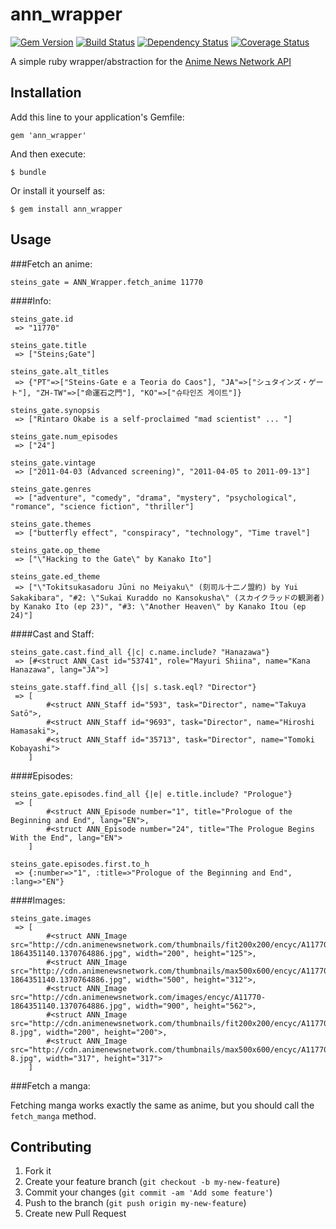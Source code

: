 # ann_wrapper


[![Gem Version](https://badge.fury.io/rb/ann_wrapper.png)](http://badge.fury.io/rb/ann_wrapper)
[![Build Status](https://travis-ci.org/Getkura/ann_wrapper.png?branch=dev)](https://travis-ci.org/Getkura/ann_wrapper)
[![Dependency Status](https://gemnasium.com/Getkura/ann_wrapper.png)](https://gemnasium.com/Getkura/ann_wrapper)
[![Coverage Status](https://coveralls.io/repos/Getkura/ann_wrapper/badge.png?branch=master)](https://coveralls.io/r/Getkura/ann_wrapper?branch=master)


A simple ruby wrapper/abstraction for the [Anime News Network API](http://www.animenewsnetwork.com/encyclopedia/api.php)

## Installation

Add this line to your application's Gemfile:

    gem 'ann_wrapper'

And then execute:

    $ bundle

Or install it yourself as:

    $ gem install ann_wrapper

## Usage

###Fetch an anime:

    steins_gate = ANN_Wrapper.fetch_anime 11770

####Info:

    steins_gate.id
     => "11770"

    steins_gate.title
     => ["Steins;Gate"]

    steins_gate.alt_titles
     => {"PT"=>["Steins-Gate e a Teoria do Caos"], "JA"=>["シュタインズ・ゲート"], "ZH-TW"=>["命運石之門"], "KO"=>["슈타인즈 게이트"]}

    steins_gate.synopsis
     => ["Rintaro Okabe is a self-proclaimed "mad scientist" ... "]

    steins_gate.num_episodes
     => ["24"]

    steins_gate.vintage
     => ["2011-04-03 (Advanced screening)", "2011-04-05 to 2011-09-13"]

    steins_gate.genres
     => ["adventure", "comedy", "drama", "mystery", "psychological", "romance", "science fiction", "thriller"]

    steins_gate.themes
     => ["butterfly effect", "conspiracy", "technology", "Time travel"]

    steins_gate.op_theme
     => ["\"Hacking to the Gate\" by Kanako Ito"]

    steins_gate.ed_theme
     => ["\"Tokitsukasadoru Jūni no Meiyaku\" (刻司ル十二ノ盟約) by Yui Sakakibara", "#2: \"Sukai Kuraddo no Kansokusha\" (スカイクラッドの観測者) by Kanako Ito (ep 23)", "#3: \"Another Heaven\" by Kanako Itou (ep 24)"]


####Cast and Staff:

    steins_gate.cast.find_all {|c| c.name.include? "Hanazawa"}
     => [#<struct ANN_Cast id="53741", role="Mayuri Shiina", name="Kana Hanazawa", lang="JA">]

    steins_gate.staff.find_all {|s| s.task.eql? "Director"}
     => [
            #<struct ANN_Staff id="593", task="Director", name="Takuya Satō">,
            #<struct ANN_Staff id="9693", task="Director", name="Hiroshi Hamasaki">,
            #<struct ANN_Staff id="35713", task="Director", name="Tomoki Kobayashi">
        ]


####Episodes:

    steins_gate.episodes.find_all {|e| e.title.include? "Prologue"}
     => [
            #<struct ANN_Episode number="1", title="Prologue of the Beginning and End", lang="EN">,
            #<struct ANN_Episode number="24", title="The Prologue Begins With the End", lang="EN">
        ]

    steins_gate.episodes.first.to_h
     => {:number=>"1", :title=>"Prologue of the Beginning and End", :lang=>"EN"}

####Images:

    steins_gate.images
     => [
            #<struct ANN_Image src="http://cdn.animenewsnetwork.com/thumbnails/fit200x200/encyc/A11770-1864351140.1370764886.jpg", width="200", height="125">,
            #<struct ANN_Image src="http://cdn.animenewsnetwork.com/thumbnails/max500x600/encyc/A11770-1864351140.1370764886.jpg", width="500", height="312">,
            #<struct ANN_Image src="http://cdn.animenewsnetwork.com/images/encyc/A11770-1864351140.1370764886.jpg", width="900", height="562">,
            #<struct ANN_Image src="http://cdn.animenewsnetwork.com/thumbnails/fit200x200/encyc/A11770-8.jpg", width="200", height="200">,
            #<struct ANN_Image src="http://cdn.animenewsnetwork.com/thumbnails/max500x600/encyc/A11770-8.jpg", width="317", height="317">
        ]

###Fetch a manga:

Fetching manga works exactly the same as anime, but you should call the `fetch_manga` method.



## Contributing

1. Fork it
2. Create your feature branch (`git checkout -b my-new-feature`)
3. Commit your changes (`git commit -am 'Add some feature'`)
4. Push to the branch (`git push origin my-new-feature`)
5. Create new Pull Request
